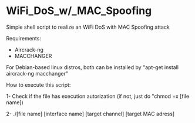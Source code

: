 # WiFi_DoS_w/_MAC_Spoofing
Simple shell script to realize an WiFi DoS with MAC Spoofing attack

Requirements:

- Aircrack-ng
- MACCHANGER

For Debian-based linux distros, both can be installed by "apt-get install aircrack-ng macchanger"

How to execute this script:

1- Check if the file has execution autorization (if not, just do "chmod +x [file name])

2- ./[file name] [interface name] [target channel] [target MAC adress]
